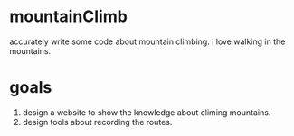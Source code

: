 # mountainClimb

accurately write some code about mountain climbing. i love walking in the mountains.

# goals

1. design a website to show the knowledge about climing mountains.
2. design tools about recording the routes.

